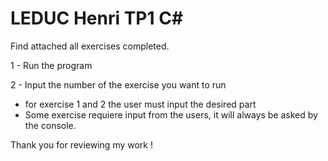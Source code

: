 # LEDUC Henri TP1 C#


Find attached all exercises completed.

1 - Run the program

2 - Input the number of the exercise you want to run

* for exercise 1 and 2 the user must input the desired part
* Some exercise requiere input from the users, it will always be asked by the console.

Thank you for reviewing my work !
